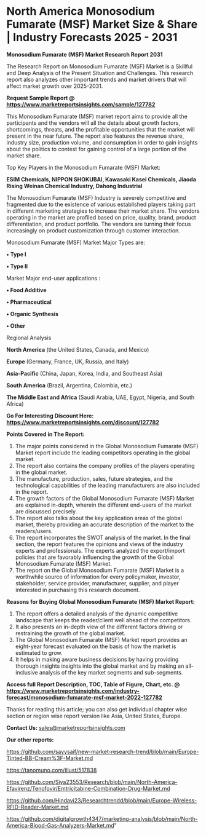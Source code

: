 # North America Monosodium Fumarate (MSF) Market Size & Share | Industry Forecasts 2025 - 2031

<strong>Monosodium Fumarate (MSF) Market Research Report 2031</strong>

The Research Report on Monosodium Fumarate (MSF) Market is a Skillful and Deep Analysis of the Present Situation and Challenges. This research report also analyzes other important trends and market drivers that will affect market growth over 2025-2031.

<strong>Request Sample Report @ <a href=https://www.marketreportsinsights.com/sample/127782>https://www.marketreportsinsights.com/sample/127782</a></strong>

This Monosodium Fumarate (MSF) market report aims to provide all the participants and the vendors will all the details about growth factors, shortcomings, threats, and the profitable opportunities that the market will present in the near future. The report also features the revenue share, industry size, production volume, and consumption in order to gain insights about the politics to contest for gaining control of a large portion of the market share.

Top Key Players in the Monosodium Fumarate (MSF) Market:

<strong>ESIM Chemicals, NIPPON SHOKUBAI, Kawasaki Kasei Chemicals, Jiaoda Rising Weinan Chemical Industry, Dahong Industrial</strong>

The Monosodium Fumarate (MSF) Industry is severely competitive and fragmented due to the existence of various established players taking part in different marketing strategies to increase their market share. The vendors operating in the market are profiled based on price, quality, brand, product differentiation, and product portfolio. The vendors are turning their focus increasingly on product customization through customer interaction.

Monosodium Fumarate (MSF) Market Major Types are:

<strong>• Type I

• Type II</strong>

Market Major end-user applications :

<strong>• Food Additive

• Pharmaceutical

• Organic Synthesis

• Other</strong>

Regional Analysis

</u><strong><b>North America</b></strong> (the United States, Canada, and Mexico)

<strong><b>Europe </b></strong>(Germany, France, UK, Russia, and Italy)

<strong><b>Asia-Pacific</b></strong> (China, Japan, Korea, India, and Southeast Asia)

<strong><b>South America</b></strong> (Brazil, Argentina, Colombia, etc.)

<strong><b>The Middle East and Africa</b></strong> (Saudi Arabia, UAE, Egypt, Nigeria, and South Africa)

<strong>Go For Interesting Discount Here: <a href=https://www.marketreportsinsights.com/discount/127782>https://www.marketreportsinsights.com/discount/127782</a></strong>

<strong>Points Covered in The Report:</strong>
<ol>
  <li>The major points considered in the Global Monosodium Fumarate (MSF) Market report include the leading competitors operating in the global market.</li>
  <li>The report also contains the company profiles of the players operating in the global market.</li>
  <li>The manufacture, production, sales, future strategies, and the technological capabilities of the leading manufacturers are also included in the report.</li>
  <li>The growth factors of the Global Monosodium Fumarate (MSF) Market are explained in-depth, wherein the different end-users of the market are discussed precisely.</li>
  <li>The report also talks about the key application areas of the global market, thereby providing an accurate description of the market to the readers/users.</li>
  <li>The report incorporates the SWOT analysis of the market. In the final section, the report features the opinions and views of the industry experts and professionals. The experts analyzed the export/import policies that are favorably influencing the growth of the Global Monosodium Fumarate (MSF) Market.</li>
  <li>The report on the Global Monosodium Fumarate (MSF) Market is a worthwhile source of information for every policymaker, investor, stakeholder, service provider, manufacturer, supplier, and player interested in purchasing this research document.</li>
</ol>
<strong>Reasons for Buying Global Monosodium Fumarate (MSF) Market Report:</strong>

<ol>
  <li>The report offers a detailed analysis of the dynamic competitive landscape that keeps the reader/client well ahead of the competitors.</li>
  <li>It also presents an in-depth view of the different factors driving or restraining the growth of the global market.</li>
  <li>The Global Monosodium Fumarate (MSF) Market report provides an eight-year forecast evaluated on the basis of how the market is estimated to grow.</li>
  <li>It helps in making aware business decisions by having providing thorough insights insights into the global market and by making an all-inclusive analysis of the key market segments and sub-segments.</li>
</ol>
<strong>Access full Report Description, TOC, Table of Figure, Chart, etc. @ <a href=https://www.marketreportsinsights.com/industry-forecast/monosodium-fumarate-msf-market-2022-127782>https://www.marketreportsinsights.com/industry-forecast/monosodium-fumarate-msf-market-2022-127782</a></strong>


Thanks for reading this article; you can also get individual chapter wise section or region wise report version like Asia, United States, Europe.

<strong>Contact Us:</strong>
sales@marketreportsinsights.com

<strong>Our other reports:</strong>

<a href=https://github.com/sayysaif/new-market-research-trend/blob/main/Europe-Tinted-BB-Cream%3F-Market.md>https://github.com/sayysaif/new-market-research-trend/blob/main/Europe-Tinted-BB-Cream%3F-Market.md</a>

<a href=https://tanomuno.com/illust/517838>https://tanomuno.com/illust/517838</a>

<a href=https://github.com/Siya23553/Research/blob/main/North-America-Efavirenz/Tenofovir/Emtricitabine-Combination-Drug-Market.md>https://github.com/Siya23553/Research/blob/main/North-America-Efavirenz/Tenofovir/Emtricitabine-Combination-Drug-Market.md</a>

<a href=https://github.com/Hindavi23/Researchtrendd/blob/main/Europe-Wireless-RFID-Reader-Market.md>https://github.com/Hindavi23/Researchtrendd/blob/main/Europe-Wireless-RFID-Reader-Market.md</a>

<a href=https://github.com/digitalgrowth4347/marketing-analysis/blob/main/North-America-Blood-Gas-Analyzers-Market.md>https://github.com/digitalgrowth4347/marketing-analysis/blob/main/North-America-Blood-Gas-Analyzers-Market.md</a>"
